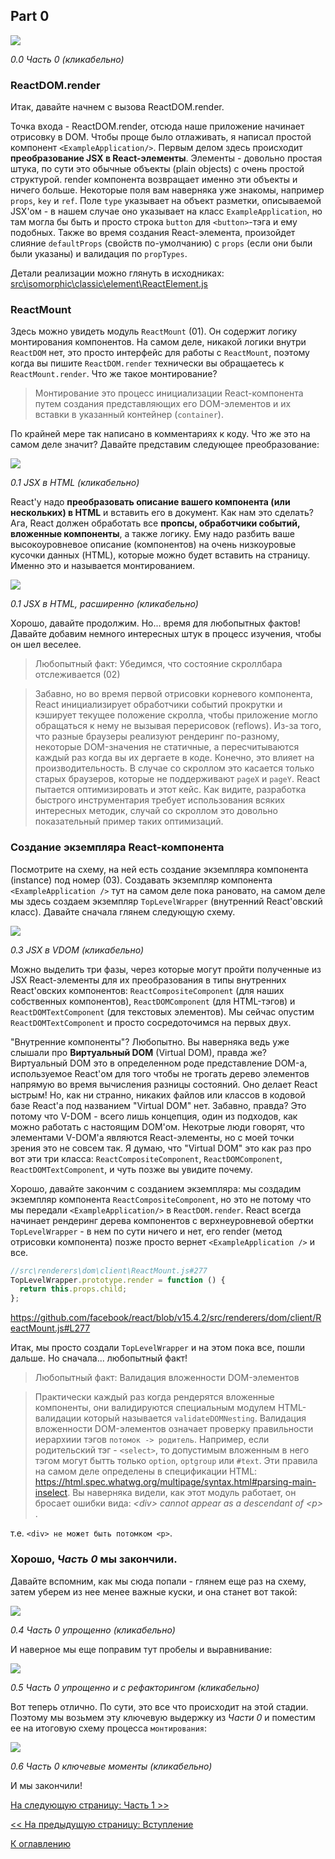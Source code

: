 ## Part 0

[![](https://rawgit.com/Bogdan-Lyashenko/Under-the-hood-ReactJS/master/stack/images/0/part-0.svg)](https://rawgit.com/Bogdan-Lyashenko/Under-the-hood-ReactJS/master/stack/images/0/part-0.svg)

<em>0.0 Часть 0 (кликабельно)</em>

### ReactDOM.render
Итак, давайте начнем с вызова ReactDOM.render.

Точка входа - ReactDOM.render, отсюда наше приложение начинает отрисовку в DOM. Чтобы проще было отлаживать, я написал простой компонент `<ExampleApplication/>`. Первым делом здесь происходит **преобразование JSX в React-элементы**. Элементы - довольно простая штука, по сути это обычные объекты (plain objects) с очень простой структурой. render компонента возвращает именно эти объекты и ничего больше. Некоторые поля вам наверняка уже знакомы, например `props`, `key` и `ref`. Поле `type` указывает на объект разметки, описываемой JSX'ом - в нашем случае оно указывает на  класс `ExampleApplication`, но там могла бы быть и просто строка `button` для `<button>`-тэга и ему подобных. Также во время создания React-элемента, произойдет слияние `defaultProps` (свойств по-умолчанию) с `props` (если они были были указаны) и валидация по `propTypes`.

Детали реализации можно глянуть в исходниках: [src\isomorphic\classic\element\ReactElement.js](https://github.com/facebook/react/blob/v15.4.2/src/isomorphic/classic/element/ReactElement.js)

### ReactMount
Здесь можно увидеть модуль `ReactMount` (01). Он содержит логику монтирования компонентов. На самом деле, никакой логики внутри `ReactDOM` нет, это просто интерфейс для работы с `ReactMount`, поэтому когда вы пишите `ReactDOM.render` технически вы обращаетесь к `ReactMount.render`. Что же такое монтирование?
> Монтирование это процесс инициализации React-компонента путем создания представляющих его DOM-элементов и их вставки в указанный контейнер (`container`).

По крайней мере так написано в комментариях к коду. Что же это на самом деле значит? Давайте представим следующее преобразование:


[![](https://rawgit.com/Bogdan-Lyashenko/Under-the-hood-ReactJS/master/stack/images/0/mounting-scheme-1-small.svg)](https://rawgit.com/Bogdan-Lyashenko/Under-the-hood-ReactJS/master/stack/images/0/mounting-scheme-1-small.svg)

<em>0.1 JSX в HTML (кликабельно)</em>

React'у надо **преобразовать описание вашего компонента (или нескольких) в HTML** и вставить его в документ. Как нам это сделать? Ага, React должен обработать все **пропсы, обработчики событий, вложенные компоненты**, а также логику. Ему надо разбить ваше высокоуровневое описание (компонентов) на очень низкоуровые кусочки данных (HTML), которые можно будет вставить на страницу. Именно это и называется монтированием.


[![](https://rawgit.com/Bogdan-Lyashenko/Under-the-hood-ReactJS/master/stack/images/0/mounting-scheme-1-big.svg)](https://rawgit.com/Bogdan-Lyashenko/Under-the-hood-ReactJS/master/stack/images/0/mounting-scheme-1-big.svg)

<em>0.1 JSX в HTML, расширенно (кликабельно)</em>

Хорошо, давайте продолжим. Но... время для любопытных фактов! Давайте добавим немного интересных штук в процесс изучения, чтобы он шел веселее.

>  Любопытный факт: Убедимся, что состояние скроллбара отслеживается (02)

> Забавно, но во время первой отрисовки корневого компонента, React инициализирует обработчики событий прокрутки и кэширует текущее положение скролла, чтобы приложение могло обращаться к нему не вызывая перерисовок (reflows). Из-за того, что разные браузеры реализуют рендеринг по-разному, некоторые DOM-значения не статичные, а пересчитываются каждый раз когда вы их дергаете в коде. Конечно, это влияет на производительность. В случае со скроллом это касается только старых браузеров, которые не поддерживают `pageX` и `pageY`. React пытается оптимизировать и этот кейс. Как видите, разработка быстрого инструментария требует использования всяких интересных методик, случай со скроллом это довольно показательный пример таких оптимизаций.

### Создание экземпляра React-компонента

Посмотрите на схему, на ней есть создание экземпляра компонента (instance) под номер (03). Создавать экземпляр компонента `<ExampleApplication />` тут на самом деле пока рановато, на самом деле мы здесь создаем экземпляр `TopLevelWrapper` (внутренний React'овский класс). Давайте сначала глянем следующую схему.

[![](https://rawgit.com/Bogdan-Lyashenko/Under-the-hood-ReactJS/master/stack/images/0/jsx-to-vdom.svg)](https://rawgit.com/Bogdan-Lyashenko/Under-the-hood-ReactJS/master/stack/images/0/jsx-to-vdom.svg)

<em>0.3 JSX в VDOM (кликабельно)</em>

Можно выделить три фазы, через которые могут пройти полученные из JSX React-элементы для их преобразования в типы внутренних React'овских компонентов: `ReactCompositeComponent` (для наших собственных компонентов), `ReactDOMComponent` (для HTML-тэгов) и `ReactDOMTextComponent` (для текстовых элементов). Мы сейчас опустим `ReactDOMTextComponent` и просто сосредоточимся на первых двух.

"Внутренние компоненты"? Любопытно. Вы наверняка ведь уже слышали про **Виртуальный DOM** (Virtual DOM), правда же? Виртуальный DOM это в определенном роде представление DOM-а, используемое React'ом для того чтобы не трогать дерево элементов напрямую во время вычисления разницы состояний. Оно делает React ыстрым! Но, как ни странно, никаких файлов или классов в кодовой базе React'а под названием "Virtual DOM" нет. Забавно, правда? Это потому что V-DOM - всего лишь концепция, один из подходов, как можно работать с настоящим DOM'ом. Некотрые люди говорят, что элементами V-DOM'а являются React-элементы, но с моей точки зрения это не совсем так. Я думаю, что "Virtual DOM" это как раз про вот эти три класса: `ReactCompositeComponent`, `ReactDOMComponent`, `ReactDOMTextComponent`, и чуть позже вы увидите почему.

Хорошо, давайте закончим с созданием экземпляра: мы создадим экземпляр компонента `ReactCompositeComponent`, но это не потому что мы передали `<ExampleApplication/>` в `ReactDOM.render`. React всегда начинает рендеринг дерева компонентов с верхнеуровневой обертки `TopLevelWrapper` - в нем по сути ничего и нет, его render (метод отрисовки компонента) позже просто вернет `<ExampleApplication />` и все.
```javascript
//src\renderers\dom\client\ReactMount.js#277
TopLevelWrapper.prototype.render = function () {
  return this.props.child;
};
```
https://github.com/facebook/react/blob/v15.4.2/src/renderers/dom/client/ReactMount.js#L277

Итак, мы просто создали `TopLevelWrapper` и на этом пока все, пошли дальше. Но сначала... любопытный факт!
>  Любопытный факт: Валидация вложенности DOM-элементов

> Практически каждый раз когда рендерятся вложенные компоненты, они валидируются специальным модулем HTML-валидации который называется `validateDOMNesting`. Валидация вложенности DOM-элементов означает проверку правильности иерархиии тэгов `потомок -> родитель`. Например, если родительский тэг - `<select>`, то допустимым вложенным в него тэгом могут бытть только `option`, `optgroup` или `#text`. Эти правила на самом деле определены в спецификации HTML: https://html.spec.whatwg.org/multipage/syntax.html#parsing-main-inselect. Вы наверняка видели, как этот модуль работает, он бросает ошибки вида:
<em> &lt;div&gt; cannot appear as a descendant of &lt;p&gt; </em>.

т.е. `<div> не может быть потомком <p>`. 


### Хорошо, *Часть 0* мы закончили. 

Давайте вспомним, как мы сюда попали - глянем еще раз на схему, затем уберем из нее менее важные куски, и она станет вот такой:

[![](https://rawgit.com/Bogdan-Lyashenko/Under-the-hood-ReactJS/master/stack/images/0/part-0-A.svg)](https://rawgit.com/Bogdan-Lyashenko/Under-the-hood-ReactJS/master/stack/images/0/part-0-A.svg)

<em>0.4 Часть 0 упрощенно (кликабельно)</em>

И наверное мы еще поправим тут пробелы и выравнивание:

[![](https://rawgit.com/Bogdan-Lyashenko/Under-the-hood-ReactJS/master/stack/images/0/part-0-B.svg)](https://rawgit.com/Bogdan-Lyashenko/Under-the-hood-ReactJS/master/stack/images/0/part-0-B.svg)

<em>0.5 Часть 0 упрощенно и с рефакторингом (кликабельно)</em>

Вот теперь отлично. По сути, это все что происходит на этой стадии. Поэтому мы возьмем эту ключевую выдержку из *Части 0* и поместим ее на итоговую схему процесса `монтирования`:

[![](https://rawgit.com/Bogdan-Lyashenko/Under-the-hood-ReactJS/master/stack/images/0/part-0-C.svg)](https://rawgit.com/Bogdan-Lyashenko/Under-the-hood-ReactJS/master/stack/images/0/part-0-C.svg)

<em>0.6 Часть 0 ключевые моменты (кликабельно)</em>

И мы закончили!


[На следующую страницу: Часть 1 >>](../../../../stack/book/Part-1.md)

[<< На предыдущую страницу: Вступление](./Intro.md)


[К оглавлению](../../README.md)
